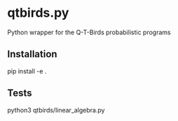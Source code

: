 # qtbirds.py
Python wrapper for the Q-T-Birds probabilistic programs

## Installation

pip install -e .

## Tests

python3 qtbirds/linear_algebra.py
